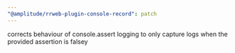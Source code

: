```yaml
---
"@amplitude/rrweb-plugin-console-record": patch
---
```


corrects behaviour of console.assert logging to only capture logs when the provided assertion is falsey
